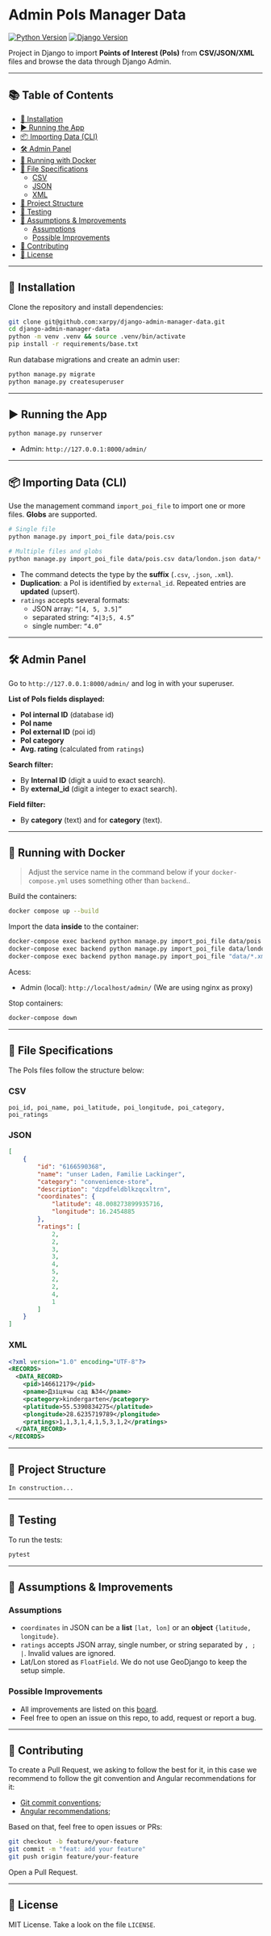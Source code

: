 # Admin PoIs Manager Data

[![Python Version](https://img.shields.io/badge/python-3.12-blue.svg)](https://www.python.org/)
[![Django Version](https://img.shields.io/badge/Django-5.2-green.svg)](https://www.djangoproject.com/)

Project in Django to import **Points of Interest (PoIs)** from **CSV/JSON/XML** files and browse the data through Django Admin.

---

## 📚 Table of Contents

- [🚀 Installation](#-installation)
- [▶️ Running the App](#️-running-the-app)
- [📦 Importing Data (CLI)](#-importing-data-cli)
- [🛠 Admin Panel](#-admin-panel)
- [🐳 Running with Docker](#-running-with-docker)
- [📄 File Specifications](#-file-specifications)
  - [CSV](#csv)
  - [JSON](#json)
  - [XML](#xml)
- [🧱 Project Structure](#-project-structure)
- [🧪 Testing](#-testing)
- [📝 Assumptions \& Improvements](#-assumptions--improvements)
  - [Assumptions](#assumptions)
  - [Possible Improvements](#possible-improvements)
- [🤝 Contributing](#-contributing)
- [🪪 License](#-license)

---

## 🚀 Installation

Clone the repository and install dependencies:

```bash
git clone git@github.com:xarpy/django-admin-manager-data.git
cd django-admin-manager-data
python -m venv .venv && source .venv/bin/activate
pip install -r requirements/base.txt
```

Run database migrations and create an admin user:

```bash
python manage.py migrate
python manage.py createsuperuser
```

---

## ▶️ Running the App

```bash
python manage.py runserver
```

- Admin: `http://127.0.0.1:8000/admin/`

---

## 📦 Importing Data (CLI)

Use the management command `import_poi_file` to import one or more files. **Globs** are supported.

```bash
# Single file
python manage.py import_poi_file data/pois.csv

# Multiple files and globs
python manage.py import_poi_file data/pois.csv data/london.json data/*.xml
```

- The command detects the type by the **suffix** (`.csv`, `.json`, `.xml`).
- **Duplication**: a PoI is identified by `external_id`. Repeated entries are **updated** (upsert).
- `ratings` accepts several formats:
  - JSON array: `“[4, 5, 3.5]”`
  - separated string: `“4|3;5, 4.5”`
  - single number: `“4.0”`

---

## 🛠 Admin Panel

Go to `http://127.0.0.1:8000/admin/` and log in with your superuser.

**List of PoIs fields displayed:**

- **PoI internal ID** (database id)
- **PoI name**
- **PoI external ID** (poi id)
- **PoI category**
- **Avg. rating** (calculated from `ratings`)

**Search filter:**

- By **Internal ID** (digit a uuid to exact search).
- By **external_id** (digit a integer to exact search).

**Field filter:**

- By **category** (text) and for **category** (text).

---

## 🐳 Running with Docker

> Adjust the service name in the command below if your `docker-compose.yml` uses something other than `backend`..

Build the containers:

```bash
docker compose up --build
```

Import the data **inside** to the container:

```bash
docker-compose exec backend python manage.py import_poi_file data/pois.csv
docker-compose exec backend python manage.py import_poi_file data/london.json
docker-compose exec backend python manage.py import_poi_file "data/*.xml"
```

Acess:

- Admin (local): `http://localhost/admin/` (We are using nginx as proxy)

Stop containers:

```bash
docker-compose down
```

---

## 📄 File Specifications

The PoIs files follow the structure below:

### CSV

```csv
poi_id, poi_name, poi_latitude, poi_longitude, poi_category, poi_ratings
```

### JSON

```json
[
    {
        "id": "6166590368",
        "name": "unser Laden, Familie Lackinger",
        "category": "convenience-store",
        "description": "dzpdfeldblkzqcxltrn",
        "coordinates": {
            "latitude": 48.008273899935716,
            "longitude": 16.2454885
        },
        "ratings": [
            2,
            2,
            3,
            3,
            4,
            5,
            2,
            2,
            4,
            1
        ]
    }
]
```

### XML

```xml
<?xml version="1.0" encoding="UTF-8"?>
<RECORDS>
  <DATA_RECORD>
    <pid>146612179</pid>
    <pname>Дзіцячы сад №34</pname>
    <pcategory>kindergarten</pcategory>
    <platitude>55.5390834275</platitude>
    <plongitude>28.6235719789</plongitude>
    <pratings>1,1,3,1,4,1,5,3,1,2</pratings>
  </DATA_RECORD>
</RECORDS>
```

---

## 🧱 Project Structure

```
In construction...
```

---

## 🧪 Testing

To run the tests:

```bash
pytest
```

---

## 📝 Assumptions & Improvements

### Assumptions

- `coordinates` in JSON can be a **list** `[lat, lon]` or an **object** `{latitude, longitude}`.
- `ratings` accepts JSON array, single number, or string separated by `, ; |`. Invalid values are ignored.
- Lat/Lon stored as `FloatField`. We do not use GeoDjango to keep the setup simple.

### Possible Improvements

- All improvements are listed on this [board](https://trello.com/invite/b/68b79efc18b4c5b5f55ec0ef/ATTI0a769da9e60344a9e82c429fe9f2a0c2963B6985/th-searchsmartly).
- Feel free to open an issue on this repo, to add, request or report a bug.

---

## 🤝 Contributing

To create a Pull Request, we asking to follow the best for it, in this case we recommend to follow the git convention and Angular recommendations for it:

- [Git commit conventions](https://www.conventionalcommits.org/en/v1.0.0/);
- [Angular recommendations](https://nitayneeman.com/blog/understanding-semantic-commit-messages-using-git-and-angular/);

Based on that, feel free to open issues or PRs:

```bash
git checkout -b feature/your-feature
git commit -m "feat: add your feature"
git push origin feature/your-feature
```

Open a Pull Request.

---

## 🪪 License

MIT License. Take a look on the file `LICENSE`.
